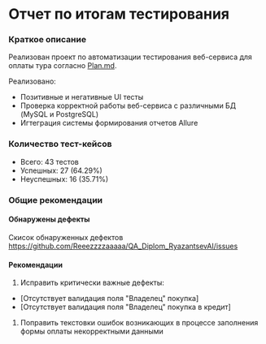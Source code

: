 # Отчет по итогам тестирования
### Краткое описание
Реализован проект по автоматизации тестирования веб-сервиса для оплаты тура согласно [Plan.md](Plan.md).  

Реализовано:
* Позитивные и негативные UI тесты
* Проверка корректной работы веб-сервиса с различными БД (MySQL и PostgreSQL)
* Игтеграция системы формирования отчетов Allure

### Количество тест-кейсов
* Всего: 43 тестов
* Успешных: 27 (64.29%)
* Неуспешных: 16 (35.71%)
  
### Общие рекомендации
#### Обнаружены дефекты
Скисок обнаруженных дефектов https://github.com/Reeezzzzaaaaa/QA_Diplom_RyazantsevAI/issues

#### Рекомендации
1. Исправить критически важные дефекты:
  - [Отсутствует валидация поля "Владелец" покупка]
  - [Отсутствует валидация поля "Владелец" покупка в кредит]

1. Поправить текстовки ошибок возникающих в процессе заполнения формы оплаты некорректными данными

